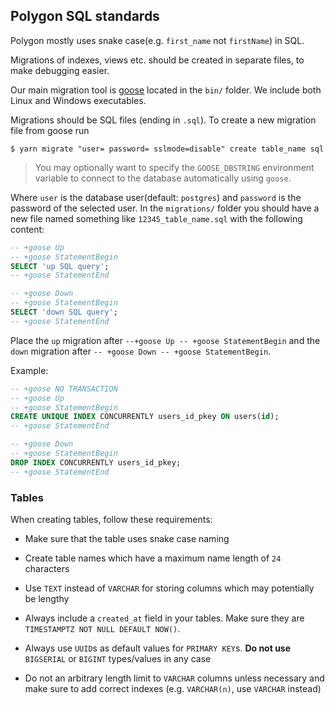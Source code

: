 ## Polygon SQL standards

Polygon mostly uses snake case(e.g. `first_name` not `firstName`) in SQL.

Migrations of indexes, views etc. should be created in separate files, to make debugging easier.

Our main migration tool is [goose](https://github.com/pressly/goose) located in the `bin/` folder. We include both Linux and Windows executables.

Migrations should be SQL files (ending in `.sql`). To create a new migration file from goose run

```shell
$ yarn migrate "user= password= sslmode=disable" create table_name sql
```

> You may optionally want to specify the `GOOSE_DBSTRING` environment variable to connect to the database automatically using `goose`.

Where `user` is the database user(default: `postgres`) and `password` is the password of the selected user. In the `migrations/` folder you should have a new file named something like `12345_table_name.sql` with the following content:

```sql
-- +goose Up
-- +goose StatementBegin
SELECT 'up SQL query';
-- +goose StatementEnd

-- +goose Down
-- +goose StatementBegin
SELECT 'down SQL query';
-- +goose StatementEnd
```

Place the `up` migration after `--+goose Up -- +goose StatementBegin` and the `down` migration after `-- +goose Down -- +goose StatementBegin`.

Example:

```sql
-- +goose NO TRANSACTION
-- +goose Up
-- +goose StatementBegin
CREATE UNIQUE INDEX CONCURRENTLY users_id_pkey ON users(id);
-- +goose StatementEnd

-- +goose Down
-- +goose StatementBegin
DROP INDEX CONCURRENTLY users_id_pkey;
-- +goose StatementEnd
```

### Tables

When creating tables, follow these requirements:

- Make sure that the table uses snake case naming

- Create table names which have a maximum name length of `24` characters
- Use `TEXT` instead of `VARCHAR` for storing columns which may potentially be lengthy

- Always include a `created_at` field in your tables. Make sure they are `TIMESTAMPTZ NOT NULL DEFAULT NOW()`.

- Always use `UUID`s as default values for `PRIMARY KEY`s. **Do not use** `BIGSERIAL` or `BIGINT` types/values in any case

- Do not an arbitrary length limit to `VARCHAR` columns unless necessary and make sure to add correct indexes (e.g. `VARCHAR(n)`, use `VARCHAR` instead)

